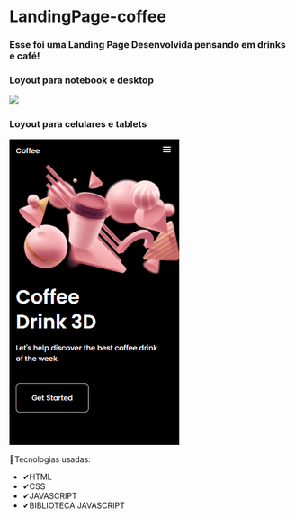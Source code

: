 # LandingPage-coffee

###  Esse foi uma Landing Page Desenvolvida pensando em drinks e café!

### Loyout para notebook e desktop

<img src="gif/landingpage_coffe.gif">


### Loyout para celulares e tablets
<img src="gif/landingpage_coffe_.gif">

🚀Tecnologias usadas:
- ✔HTML
- ✔CSS
- ✔JAVASCRIPT
- ✔BIBLIOTECA JAVASCRIPT

